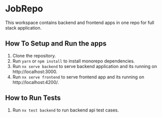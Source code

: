 # JobRepo

This workspace contains backend and frontend apps in one repo for full stack application.

## How To Setup and Run the apps

1. Clone the repository.
2. Run `yarn` or `npm install` to install monorepo dependencies.
3. Run `nx serve backend` to serve backend application and its running on http://localhost:3000.
4. Run `nx serve frontend` to serve frontend app and its running on http://localhost:4200/.

## How to Run Tests
1. Run `nx test backend` to run backend api test cases.